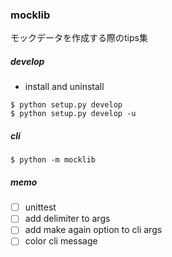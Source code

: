 ### mocklib

モックデータを作成する際のtips集

##### develop

- install and uninstall
```
$ python setup.py develop
$ python setup.py develop -u
```

##### cli

```
$ python -m mocklib
```

##### memo

- [ ] unittest
- [ ] add delimiter to args
- [ ] add make again option to cli args
- [ ] color cli message

